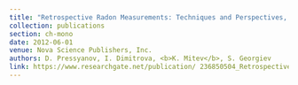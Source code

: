 ```yaml
---
title: "Retrospective Radon Measurements: Techniques and Perspectives, Chapter 4 in <i>Handbook of Radon: Properties, Applications and Health</i>"
collection: publications
section: ch-mono
date: 2012-06-01
venue: Nova Science Publishers, Inc.
authors: D. Pressyanov, I. Dimitrova, <b>K. Mitev</b>, S. Georgiev
link: https://www.researchgate.net/publication/ 236850504_Retrospective_radon_measurements_Techniques_and_perspectives
---
```

